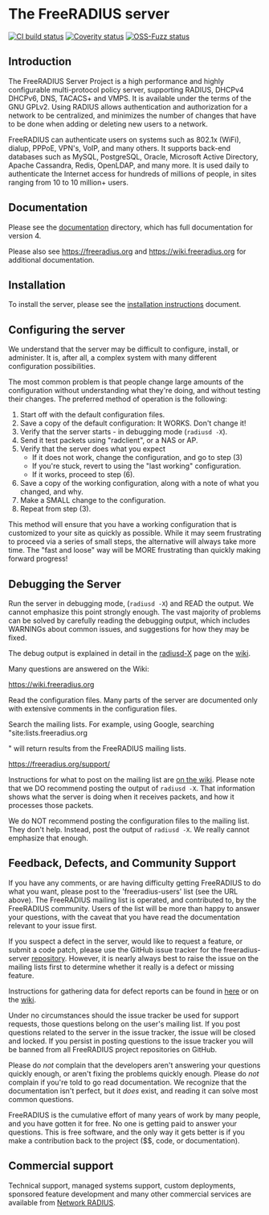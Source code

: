 # The FreeRADIUS server

[![CI build status][BuildStatus]][BuildStatusLink] [![Coverity status][CoverityStatus]][CoverityStatusLink] [![OSS-Fuzz status][OssFuzz]][OssFuzzLink]

## Introduction

The FreeRADIUS Server Project is a high performance and highly
configurable multi-protocol policy server, supporting RADIUS, DHCPv4
DHCPv6, DNS, TACACS+ and VMPS. It is available under the terms of the GNU GPLv2.
Using RADIUS allows authentication and authorization for a network
to be centralized, and minimizes the number of changes that have to
be done when adding or deleting new users to a network.

FreeRADIUS can authenticate users on systems such as 802.1x (WiFi),
dialup, PPPoE, VPN's, VoIP, and many others.  It supports back-end
databases such as MySQL, PostgreSQL, Oracle, Microsoft Active
Directory, Apache Cassandra, Redis, OpenLDAP, and many more.  It is
used daily to authenticate the Internet access for hundreds of millions
of people, in sites ranging from 10 to 10 million+ users.

## Documentation

Please see the [documentation](doc/) directory, which has full
documentation for version 4.

Please also see <https://freeradius.org> and <https://wiki.freeradius.org>
for additional documentation.

## Installation

To install the server, please see the [installation
instructions](doc/antora/modules/installation/pages/index.adoc) document.

## Configuring the server

We understand that the server may be difficult to configure,
install, or administer.  It is, after all, a complex system with many
different configuration possibilities.

The most common problem is that people change large amounts of the
configuration without understanding what they're doing, and without
testing their changes.  The preferred method of operation is the
following:

1. Start off with the default configuration files.
2. Save a copy of the default configuration: It WORKS.  Don't change it!
3. Verify that the server starts - in debugging mode (`radiusd -X`).
4. Send it test packets using "radclient", or a NAS or AP.
5. Verify that the server does what you expect
   - If it does not work, change the configuration, and go to step (3)
   - If you're stuck, revert to using the "last working" configuration.
   - If it works, proceed to step (6).
6. Save a copy of the working configuration, along with a note of what
   you changed, and why.
7. Make a SMALL change to the configuration.
8. Repeat from step (3).

This method will ensure that you have a working configuration that
is customized to your site as quickly as possible.  While it may seem
frustrating to proceed via a series of small steps, the alternative
will always take more time.  The "fast and loose" way will be MORE
frustrating than quickly making forward progress!

## Debugging the Server

Run the server in debugging mode, (`radiusd -X`) and READ the output.
We cannot emphasize this point strongly enough.  The vast majority of
problems can be solved by carefully reading the debugging output,
which includes WARNINGs about common issues, and suggestions for how
they may be fixed.

The debug output is explained in detail in the
[radiusd-X](https://wiki.freeradius.org/radiusd-X) page on the
[wiki](https://wiki.freeradius.org).

Many questions are answered on the Wiki:

<https://wiki.freeradius.org>

Read the configuration files.  Many parts of the server are
documented only with extensive comments in the configuration files.

Search the mailing lists. For example, using Google, searching
"site:lists.freeradius.org <search term>" will return results from
the FreeRADIUS mailing lists.

<https://freeradius.org/support/>

Instructions for what to post on the mailing list are [on the
wiki](https://wiki.freeradius.org/list-help).  Please note that we DO
recommend posting the output of `radiusd -X`.  That information shows
what the server is doing when it receives packets, and how it
processes those packets.

We do NOT recommend posting the configuration files to the mailing
list.  They don't help.  Instead, post the output of `radiusd -X`.  We
really cannot emphasize that enough.

## Feedback, Defects, and Community Support

If you have any comments, or are having difficulty getting FreeRADIUS
to do what you want, please post to the 'freeradius-users' list (see
the URL above). The FreeRADIUS mailing list is operated, and
contributed to, by the FreeRADIUS community. Users of the list will be
more than happy to answer your questions, with the caveat that you
have read the documentation relevant to your issue first.

If you suspect a defect in the server, would like to request a feature,
or submit a code patch, please use the GitHub issue tracker for the
freeradius-server
[repository](https://github.com/FreeRADIUS/freeradius-server).
However, it is nearly always best to raise the issue on the
mailing lists first to determine whether it really is a defect or
missing feature.

Instructions for gathering data for defect reports can be found in
[here](doc/antora/modules/developers/pages/bugs.adoc) or on the
[wiki](https://wiki.freeradius.org/project/bug-reports).

Under no circumstances should the issue tracker be used for support
requests, those questions belong on the user's mailing list.  If you
post questions related to the server in the issue tracker, the issue
will be closed and locked.  If you persist in posting questions to
the issue tracker you will be banned from all FreeRADIUS project
repositories on GitHub.

Please do _not_ complain that the developers aren't answering your
questions quickly enough, or aren't fixing the problems quickly
enough.  Please do _not_ complain if you're told to go read
documentation.  We recognize that the documentation isn't perfect, but
it *does* exist, and reading it can solve most common questions.

FreeRADIUS is the cumulative effort of many years of work by many
people, and you have gotten it for free.  No one is getting paid to
answer your questions.  This is free software, and the only way it
gets better is if you make a contribution back to the project ($$,
code, or documentation).

## Commercial support

Technical support, managed systems support, custom deployments,
sponsored feature development and many other commercial services
are available from [Network RADIUS](https://networkradius.com).

[BuildStatus]: https://github.com/FreeRADIUS/freeradius-server/workflows/CI/badge.svg?branch=master "CI status"
[BuildStatusLink]: https://github.com/FreeRADIUS/freeradius-server/actions?query=workflow%3ACI
[OssFuzz]: https://oss-fuzz-build-logs.storage.googleapis.com/badges/freeradius.svg "OSS-Fuzz status"
[OssFuzzLink]: https://bugs.chromium.org/p/oss-fuzz/issues/list?sort=-opened&can=1&q=proj:freeradius
[CoverityStatus]: https://scan.coverity.com/projects/58/badge.svg?flat=1 "Coverity Status"
[CoverityStatusLink]: https://scan.coverity.com/projects/58
[LGTMStatus]: https://img.shields.io/lgtm/alerts/g/FreeRADIUS/freeradius-server.svg?logo=lgtm&logoWidth=18
[LGTMStatusLink]: https://lgtm.com/projects/g/FreeRADIUS/freeradius-server/alerts/

